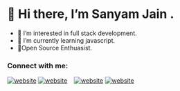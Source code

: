 # 👋 Hi there, I’m Sanyam Jain .
- 👀 I’m interested in full stack development.
- 🌱 I’m currently learning javascript.
-  🚀Open Source Enthuasist.
 <!--💞️ I’m looking to collaborate on 
- 📫 How to reach me ...--->


### Connect with me:


[![website](./img/twitter-light.svg)](https://twitter.com/itssanyam#gh-light-mode-only)
[![website](./img/twitter-dark.svg)](https://twitter.com/itssanyam#gh-dark-mode-only)
&nbsp;&nbsp;
[![website](./img/linkedin-light.svg)](https://linkedin.com/in/sanyamjain04#gh-light-mode-only)
[![website](./img/linkedin-dark.svg)](https://linkedin.com/in/sanyamjain04#gh-dark-mode-only)
&nbsp;&nbsp;
<!---
[![website](./img/instagram-light.svg)](https://instagram.com/codeSTACKr#gh-light-mode-only)
[![website](./img/instagram-dark.svg)](https://instagram.com/codeSTACKr#gh-dark-mode-only)

sanyamjain04/sanyamjain04 is a ✨ special ✨ repository because its `README.md` (this file) appears on your GitHub profile.
You can click the Preview link to take a look at your changes.
--->

